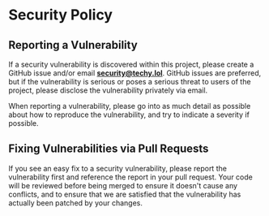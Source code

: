 # Security Policy

## Reporting a Vulnerability

If a security vulnerability is discovered within this project, please create a GitHub issue and/or email **security@techy.lol**. GitHub issues are preferred, but if the vulnerability is serious or poses a serious threat to users of the project, please disclose the vulnerability privately via email.

When reporting a vulnerability, please go into as much detail as possible about how to reproduce the vulnerability, and try to indicate a severity if possible.

## Fixing Vulnerabilities via Pull Requests

If you see an easy fix to a security vulnerability, please report the vulnerability first and reference the report in your pull request. Your code will be reviewed before being merged to ensure it doesn't cause any conflicts, and to ensure that we are satisfied that the vulnerability has actually been patched by your changes.